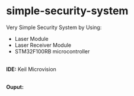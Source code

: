 # simple-security-system
Very Simple Security System by Using: <br/>
- Laser Module <br/>
- Laser Receiver Module <br/>
- STM32F100RB microcontroller <br/><br/>

**IDE:** Keil Microvision <br/><br/>

**Ouput:** <br/>

